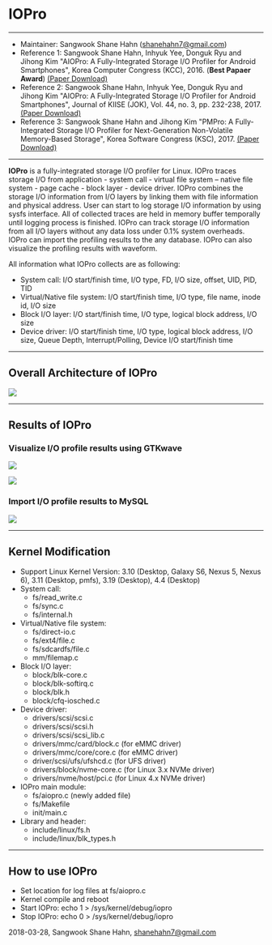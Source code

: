 # IOPro #

***

- Maintainer: Sangwook Shane Hahn (shanehahn7@gmail.com)
- Reference 1: Sangwook Shane Hahn, Inhyuk Yee, Donguk Ryu and Jihong Kim "AIOPro: A Fully-Integrated Storage I/O Profiler for Android Smartphones", Korea Computer Congress (KCC), 2016. (**Best Papaer Award**)
[(Paper Download)](http://cares.snu.ac.kr/?view=boardF&fileN=102865424058621e58c6f75.data)
- Reference 2: Sangwook Shane Hahn, Inhyuk Yee, Donguk Ryu and Jihong Kim "AIOPro: A Fully-Integrated Storage I/O Profiler for Android Smartphones", Journal of KIISE (JOK), Vol. 44, no. 3, pp. 232-238, 2017.
[(Paper Download)](http://cares.snu.ac.kr/?view=boardF&fileN=65733309659ce01e588cdb.data)
- Reference 3: Sangwook Shane Hahn and Jihong Kim "PMPro: A Fully-Integrated Storage I/O Profiler for Next-Generation Non-Volatile Memory-Based Storage", Korea Software Congress (KSC), 2017.
[(Paper Download)](http://cares.snu.ac.kr/?view=boardF&fileN=7488647945a1d3d6ca89b2.data)

---

**IOPro** is a fully-integrated storage I/O profiler for Linux. IOPro traces storage I/O from application - system call - virtual file system – native file system - page cache - block layer - device driver. IOPro combines the storage I/O information from I/O layers by linking them with file information and physical address. User can start to log storage I/O information by using sysfs interface. All of collected traces are held in memory buffer temporally until logging process is finished.
IOPro can track storage I/O information from all I/O layers without any data loss under 0.1% system overheads.
IOPro can import the profiling results to the any database. IOPro can also visualize the profiling results with waveform.

All information what IOPro collects are as following:

- System call: I/O start/finish time, I/O type, FD, I/O size, offset, UID, PID, TID
- Virtual/Native file system: I/O start/finish time,  I/O type, file name, inode id, I/O size
- Block I/O layer: I/O start/finish time, I/O type, logical block address, I/O size
- Device driver: I/O start/finish time,  I/O type, logical block address, I/O size, Queue Depth, Interrupt/Polling, Device I/O start/finish time

***

## Overall Architecture of IOPro #

![](https://postfiles.pstatic.net/MjAxODAzMjlfMTEw/MDAxNTIyMjkyMjcxOTAw.dGm4jIzitIntbOuFbWxRl7nn03EkcIqZm7TOTe5IIr0g.sEDOehnPhhROghO_9Z4veJaQT3_bz1E9_qPutCXIRPEg.JPEG.shanehahn/IOPro_OA.jpg?type=w773)

***

## Results of IOPro #

### Visualize I/O profile results using GTKwave #

![](https://postfiles.pstatic.net/MjAxODAzMjlfNjYg/MDAxNTIyMjk0NDMwNDUz.27liGhdTgm0Qi3Dhs2qyDDZl-kdHJf3hVJ_vDw-u4Hgg.XMJVXWc4BNd-wStbYqK5C8x_Uf2qreKFJ7AoNf8DenMg.JPEG.shanehahn/iopro_vis.jpg?type=w773)

![](https://postfiles.pstatic.net/MjAxODAzMjlfMTM5/MDAxNTIyMjk0NjYwOTY0.qAYauQi9XbIA0sZ6mgBqSjPr9Xx6qsh3QM0JxsTe60kg.ctveQhRiNVPpZYjZTPg3p38GI5gAEO_OOH2eeayQJRQg.JPEG.shanehahn/iopro_vis2.jpg?type=w773)


### Import I/O profile results to MySQL #

![](https://postfiles.pstatic.net/MjAxODAzMjlfMzkg/MDAxNTIyMjk0NDI2MjYw.KkwJws3TP3n_jH2wGcdHz6CcCNy0l33IsMRtYCOwJdMg.Z_DVLvufUafFgfjpSAud6SUnK10ZO0h-Bs1p_-aP7Eog.JPEG.shanehahn/iopro_db.jpg?type=w773)

 


***
## Kernel Modification ###

- Support Linux Kernel Version: 3.10 (Desktop, Galaxy S6, Nexus 5, Nexus 6), 3.11 (Desktop, pmfs), 3.19 (Desktop), 4.4 (Desktop)
- System call: 
  + fs/read_write.c 
  + fs/sync.c 
  + fs/internal.h
- Virtual/Native file system: 
  + fs/direct-io.c 
  + fs/ext4/file.c 
  + fs/sdcardfs/file.c 
  + mm/filemap.c
- Block I/O layer: 
  + block/blk-core.c 
  + block/blk-softirq.c 
  + block/blk.h 
  + block/cfq-iosched.c
- Device driver: 
  + drivers/scsi/scsi.c 
  + drivers/scsi/scsi.h 
  + drivers/scsi/scsi_lib.c
  + drivers/mmc/card/block.c (for eMMC driver)
  + drivers/mmc/core/core.c (for eMMC driver)
  + driver/scsi/ufs/ufshcd.c (for UFS driver)
  + drivers/block/nvme-core.c (for Linux 3.x NVMe driver)
  + drivers/nvme/host/pci.c (for Linux 4.x NVMe driver)
- IOPro main module: 
  + fs/aiopro.c (newly added file) 
  + fs/Makefile 
  + init/main.c
- Library and header: 
  + include/linux/fs.h 
  + include/linux/blk_types.h 

***

## How to use IOPro ###

- Set location for log files at fs/aiopro.c
- Kernel compile and reboot 
- Start IOPro: echo 1 > /sys/kernel/debug/iopro
- Stop IOPro: echo 0 > /sys/kernel/debug/iopro


2018-03-28, Sangwook Shane Hahn, shanehahn7@gmail.com
